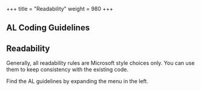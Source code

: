 +++
title = "Readability"
weight = 980
+++
## AL Coding Guidelines

## **Readability**

Generally, all readability rules are Microsoft style choices only. You can use them to keep consistency with the existing code.

Find the AL guidelines by expanding the menu in the left.